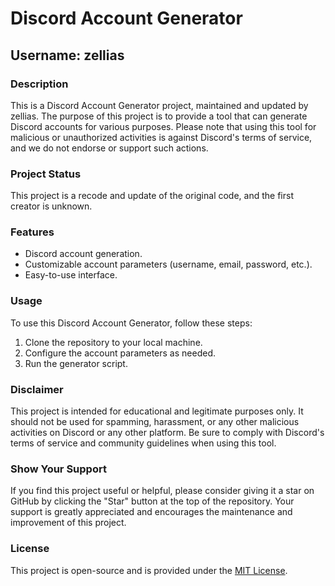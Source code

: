 # Discord Account Generator

## Username: zellias

### Description

This is a Discord Account Generator project, maintained and updated by zellias. The purpose of this project is to provide a tool that can generate Discord accounts for various purposes. Please note that using this tool for malicious or unauthorized activities is against Discord's terms of service, and we do not endorse or support such actions.

### Project Status

This project is a recode and update of the original code, and the first creator is unknown.

### Features

- Discord account generation.
- Customizable account parameters (username, email, password, etc.).
- Easy-to-use interface.

### Usage

To use this Discord Account Generator, follow these steps:

1. Clone the repository to your local machine.
2. Configure the account parameters as needed.
3. Run the generator script.

### Disclaimer

This project is intended for educational and legitimate purposes only. It should not be used for spamming, harassment, or any other malicious activities on Discord or any other platform. Be sure to comply with Discord's terms of service and community guidelines when using this tool.

### Show Your Support

If you find this project useful or helpful, please consider giving it a star on GitHub by clicking the "Star" button at the top of the repository. Your support is greatly appreciated and encourages the maintenance and improvement of this project.

### License

This project is open-source and is provided under the [MIT License](LICENSE).
